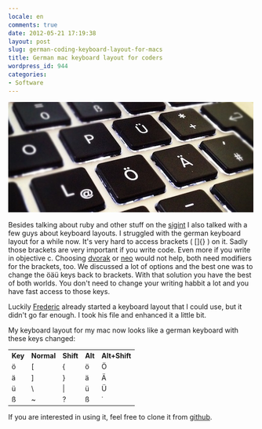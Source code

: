 ```yaml
---
locale: en
comments: true
date: 2012-05-21 17:19:38
layout: post
slug: german-coding-keyboard-layout-for-macs
title: German mac keyboard layout for coders
wordpress_id: 944
categories:
- Software
---
```


![](/images/2012-05-21-german-coding-keyboard-layout-for-macs/aeoeue.jpg)

Besides talking about ruby and other stuff on the
[sigint](http://bitboxer.de/2012/05/20/sigint-2012/) I also talked with a few
guys about keyboard layouts. I struggled with the german keyboard layout for a
while now. It's very hard to access brackets ( []{} ) on it. Sadly those
brackets are very important if you write code. Even more if you write in
objective c. Choosing
[dvorak](http://de.wikipedia.org/wiki/Dvorak-Tastaturbelegung) or
[neo](http://de.wikipedia.org/wiki/Neo_(Tastaturbelegung)) would not help, both
need modifiers for the brackets, too. We discussed a lot of options and the
best one was to change the öäü keys back to brackets. With that solution you
have the best of both worlds. You don't need to change your writing habbit a
lot and you have fast access to those keys.

Luckily [Frederic](http://frederic-hemberger.de/) already started a keyboard
layout that I could use, but it didn't go far enough. I took his file and
enhanced it a little bit.

My keyboard layout for my mac now looks like a german keyboard with these keys
changed:

<table>
  <tbody><tr>
    <th>Key</th>
    <th>Normal</th>
    <th>Shift</th>
    <th>Alt</th>
    <th>Alt+Shift</th>
  </tr>
  <tr>
    <td>ö</td>
    <td>[</td>
    <td>{</td>
    <td>ö</td>
    <td>Ö</td>
  </tr>
  <tr>
    <td>ä</td>
    <td>]</td>
    <td>}</td>
    <td>ä</td>
    <td>Ä</td>
  </tr>
  <tr>
    <td>ü</td>
    <td>\</td>
    <td>|</td>
    <td>ü</td>
    <td>Ü</td>
  </tr>
  <tr>
    <td>ß</td>
    <td>~</td>
    <td>?</td>
    <td>ß</td>
    <td>˙</td>
  </tr>
</tbody></table>

If you are interested in using it, feel free to clone it from [github](https://github.com/bitboxer/de-coding.keylayout).
